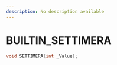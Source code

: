 ```yaml
---
description: No description available 
---
```


# BUILTIN\_SETTIMERA

```cpp
void SETTIMERA(int _Value);
```
